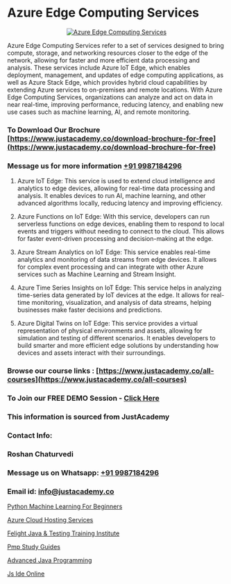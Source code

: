 # Azure Edge Computing Services

<p align="center">
  <a href="https://justacademy.co/course-detail/microsoft-azure-training">
    <img src="https://justacademy.co/storage2/course_image/1708336833_course_image.png" alt="Azure Edge Computing Services">
  </a>
</p>


Azure Edge Computing Services refer to a set of services designed to bring compute, storage, and networking resources closer to the edge of the network, allowing for faster and more efficient data processing and analysis. These services include Azure IoT Edge, which enables deployment, management, and updates of edge computing applications, as well as Azure Stack Edge, which provides hybrid cloud capabilities by extending Azure services to on-premises and remote locations. With Azure Edge Computing Services, organizations can analyze and act on data in near real-time, improving performance, reducing latency, and enabling new use cases such as machine learning, AI, and remote monitoring. 
### To Download Our Brochure [https://www.justacademy.co/download-brochure-for-free](https://www.justacademy.co/download-brochure-for-free)
### Message us for more information [+91 9987184296](https://api.whatsapp.com/send?phone=919987184296)
1) Azure IoT Edge: This service is used to extend cloud intelligence and analytics to edge devices, allowing for real-time data processing and analysis. It enables devices to run AI, machine learning, and other advanced algorithms locally, reducing latency and improving efficiency.

2) Azure Functions on IoT Edge: With this service, developers can run serverless functions on edge devices, enabling them to respond to local events and triggers without needing to connect to the cloud. This allows for faster event-driven processing and decision-making at the edge.

3) Azure Stream Analytics on IoT Edge: This service enables real-time analytics and monitoring of data streams from edge devices. It allows for complex event processing and can integrate with other Azure services such as Machine Learning and Stream Insight.

4) Azure Time Series Insights on IoT Edge: This service helps in analyzing time-series data generated by IoT devices at the edge. It allows for real-time monitoring, visualization, and analysis of data streams, helping businesses make faster decisions and predictions.

5) Azure Digital Twins on IoT Edge: This service provides a virtual representation of physical environments and assets, allowing for simulation and testing of different scenarios. It enables developers to build smarter and more efficient edge solutions by understanding how devices and assets interact with their surroundings.

### Browse our course links : [https://www.justacademy.co/all-courses](https://www.justacademy.co/all-courses) 
### To Join our FREE DEMO Session - [Click Here](https://www.justacademy.co/register-for-course-demo)


### This information is sourced from JustAcademy
### Contact Info:
### Roshan Chaturvedi
### Message us on Whatsapp: [+91 9987184296](https://api.whatsapp.com/send?phone=919987184296)
### Email id: [info@justacademy.co](mailto:info@justacademy.co)
                
[Python Machine Learning For Beginners](https://www.linkedin.com/pulse/python-machine-learning-beginners-justacademy-new-york-1gm5f?trackingId=1olBbeKKiiww71JeXGqWvQ%3D%3D&lipi=urn%3Ali%3Apage%3Ad_flagship3_company_admin%3BwtQD6Pu0R9K1Ka8Wqh4DGA%3D%3D)

[Azure Cloud Hosting Services](https://www.linkedin.com/pulse/azure-cloud-hosting-services-justacademy-thane-g4x1c?trackingId=6sNtp2qKfH9XnU8C0Gjwjg%3D%3D&lipi=urn%3Ali%3Apage%3Ad_flagship3_company_admin%3BzlEMqIgRRsubBoA3fmTvjQ%3D%3D)

[Felight Java & Testing Training Institute](https://medium.com/@kumarishimmi99/felight-java-testing-training-institute-b721b1294caf)

[Pmp Study Guides](https://medium.com/@kamblerajas684/pmp-study-guides-53a2c7a23425)

[Advanced Java Programming](https://justacademyin.github.io/justacademy/advanced-java-programming)

[Js Ide Online](https://justacademyin.github.io/Articles/Js-Ide-Online)

